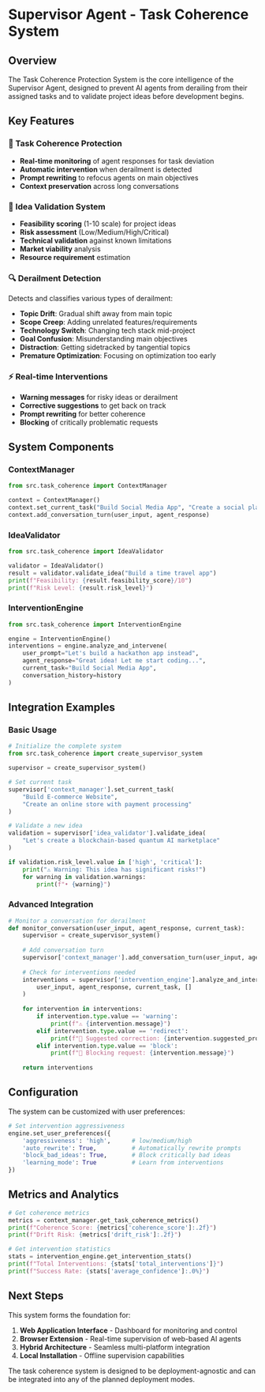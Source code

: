 # Supervisor Agent - Task Coherence System

## Overview

The Task Coherence Protection System is the core intelligence of the Supervisor Agent, designed to prevent AI agents from derailing from their assigned tasks and to validate project ideas before development begins.

## Key Features

### 🎯 Task Coherence Protection
- **Real-time monitoring** of agent responses for task deviation
- **Automatic intervention** when derailment is detected
- **Prompt rewriting** to refocus agents on main objectives
- **Context preservation** across long conversations

### 🧠 Idea Validation System  
- **Feasibility scoring** (1-10 scale) for project ideas
- **Risk assessment** (Low/Medium/High/Critical)
- **Technical validation** against known limitations
- **Market viability** analysis
- **Resource requirement** estimation

### 🔍 Derailment Detection
Detects and classifies various types of derailment:
- **Topic Drift**: Gradual shift away from main topic
- **Scope Creep**: Adding unrelated features/requirements  
- **Technology Switch**: Changing tech stack mid-project
- **Goal Confusion**: Misunderstanding main objectives
- **Distraction**: Getting sidetracked by tangential topics
- **Premature Optimization**: Focusing on optimization too early

### ⚡ Real-time Interventions
- **Warning messages** for risky ideas or derailment
- **Corrective suggestions** to get back on track
- **Prompt rewriting** for better coherence
- **Blocking** of critically problematic requests

## System Components

### ContextManager
```python
from src.task_coherence import ContextManager

context = ContextManager()
context.set_current_task("Build Social Media App", "Create a social platform for sharing photos")
context.add_conversation_turn(user_input, agent_response)
```

### IdeaValidator
```python
from src.task_coherence import IdeaValidator

validator = IdeaValidator()
result = validator.validate_idea("Build a time travel app")
print(f"Feasibility: {result.feasibility_score}/10")
print(f"Risk Level: {result.risk_level}")
```

### InterventionEngine
```python
from src.task_coherence import InterventionEngine

engine = InterventionEngine()
interventions = engine.analyze_and_intervene(
    user_prompt="Let's build a hackathon app instead",
    agent_response="Great idea! Let me start coding...", 
    current_task="Build Social Media App",
    conversation_history=history
)
```

## Integration Examples

### Basic Usage
```python
# Initialize the complete system
from src.task_coherence import create_supervisor_system

supervisor = create_supervisor_system()

# Set current task
supervisor['context_manager'].set_current_task(
    "Build E-commerce Website", 
    "Create an online store with payment processing"
)

# Validate a new idea
validation = supervisor['idea_validator'].validate_idea(
    "Let's create a blockchain-based quantum AI marketplace"
)

if validation.risk_level.value in ['high', 'critical']:
    print("⚠️ Warning: This idea has significant risks!")
    for warning in validation.warnings:
        print(f"• {warning}")
```

### Advanced Integration
```python
# Monitor a conversation for derailment
def monitor_conversation(user_input, agent_response, current_task):
    supervisor = create_supervisor_system()
    
    # Add conversation turn
    supervisor['context_manager'].add_conversation_turn(user_input, agent_response)
    
    # Check for interventions needed
    interventions = supervisor['intervention_engine'].analyze_and_intervene(
        user_input, agent_response, current_task, []
    )
    
    for intervention in interventions:
        if intervention.type.value == 'warning':
            print(f"⚠️ {intervention.message}")
        elif intervention.type.value == 'redirect':
            print(f"🎯 Suggested correction: {intervention.suggested_prompt}")
        elif intervention.type.value == 'block':
            print(f"🚫 Blocking request: {intervention.message}")
    
    return interventions
```

## Configuration

The system can be customized with user preferences:

```python
# Set intervention aggressiveness
engine.set_user_preferences({
    'aggressiveness': 'high',      # low/medium/high
    'auto_rewrite': True,          # Automatically rewrite prompts
    'block_bad_ideas': True,       # Block critically bad ideas
    'learning_mode': True          # Learn from interventions
})
```

## Metrics and Analytics

```python
# Get coherence metrics
metrics = context_manager.get_task_coherence_metrics()
print(f"Coherence Score: {metrics['coherence_score']:.2f}")
print(f"Drift Risk: {metrics['drift_risk']:.2f}")

# Get intervention statistics  
stats = intervention_engine.get_intervention_stats()
print(f"Total Interventions: {stats['total_interventions']}")
print(f"Success Rate: {stats['average_confidence']:.0%}")
```

## Next Steps

This system forms the foundation for:
1. **Web Application Interface** - Dashboard for monitoring and control
2. **Browser Extension** - Real-time supervision of web-based AI agents
3. **Hybrid Architecture** - Seamless multi-platform integration
4. **Local Installation** - Offline supervision capabilities

The task coherence system is designed to be deployment-agnostic and can be integrated into any of the planned deployment modes.
